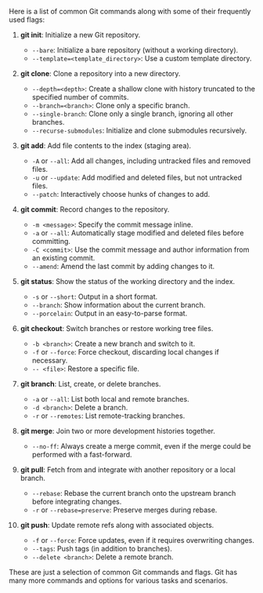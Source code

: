 Here is a list of common Git commands along with some of their frequently used flags:

1. **git init**: Initialize a new Git repository.
   - `--bare`: Initialize a bare repository (without a working directory).
   - `--template=<template_directory>`: Use a custom template directory.

2. **git clone**: Clone a repository into a new directory.
   - `--depth=<depth>`: Create a shallow clone with history truncated to the specified number of commits.
   - `--branch=<branch>`: Clone only a specific branch.
   - `--single-branch`: Clone only a single branch, ignoring all other branches.
   - `--recurse-submodules`: Initialize and clone submodules recursively.

3. **git add**: Add file contents to the index (staging area).
   - `-A` or `--all`: Add all changes, including untracked files and removed files.
   - `-u` or `--update`: Add modified and deleted files, but not untracked files.
   - `--patch`: Interactively choose hunks of changes to add.

4. **git commit**: Record changes to the repository.
   - `-m <message>`: Specify the commit message inline.
   - `-a` or `--all`: Automatically stage modified and deleted files before committing.
   - `-C <commit>`: Use the commit message and author information from an existing commit.
   - `--amend`: Amend the last commit by adding changes to it.

5. **git status**: Show the status of the working directory and the index.
   - `-s` or `--short`: Output in a short format.
   - `--branch`: Show information about the current branch.
   - `--porcelain`: Output in an easy-to-parse format.

6. **git checkout**: Switch branches or restore working tree files.
   - `-b <branch>`: Create a new branch and switch to it.
   - `-f` or `--force`: Force checkout, discarding local changes if necessary.
   - `-- <file>`: Restore a specific file.

7. **git branch**: List, create, or delete branches.
   - `-a` or `--all`: List both local and remote branches.
   - `-d <branch>`: Delete a branch.
   - `-r` or `--remotes`: List remote-tracking branches.

8. **git merge**: Join two or more development histories together.
   - `--no-ff`: Always create a merge commit, even if the merge could be performed with a fast-forward.

9. **git pull**: Fetch from and integrate with another repository or a local branch.
   - `--rebase`: Rebase the current branch onto the upstream branch before integrating changes.
   - `-r` or `--rebase=preserve`: Preserve merges during rebase.

10. **git push**: Update remote refs along with associated objects.
    - `-f` or `--force`: Force updates, even if it requires overwriting changes.
    - `--tags`: Push tags (in addition to branches).
    - `--delete <branch>`: Delete a remote branch.

These are just a selection of common Git commands and flags. Git has many more commands and options for various tasks and scenarios.
